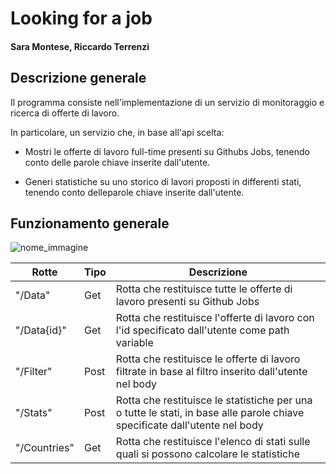 # Looking for a job

#### Sara Montese, Riccardo Terrenzi

## Descrizione generale
Il programma consiste nell'implementazione di un servizio di monitoraggio e ricerca di offerte di lavoro. 

In particolare, un servizio che, in base all'api scelta:

- Mostri le offerte di lavoro full-time presenti su Githubs Jobs, tenendo conto delle parole chiave inserite dall'utente.

- Generi statistiche su uno storico di lavori proposti in differenti stati, tenendo conto delleparole chiave inserite dall'utente.

## Funzionamento generale

![nome_immagine]()

|Rotte    | Tipo | Descrizione |  
|---------|------------|-------|
|  "/Data"      | Get  | Rotta che restituisce tutte le offerte di lavoro presenti su Github Jobs|
|  "/Data{id}"  | Get  | Rotta che restituisce l'offerte di lavoro con l'id specificato dall'utente come path variable|
|  "/Filter"    | Post | Rotta che restituisce le offerte di lavoro filtrate in base al filtro inserito dall'utente nel body|
|  "/Stats"     | Post | Rotta che restituisce le statistiche per una o tutte le stati, in base alle parole chiave specificate dall'utente nel body|
|  "/Countries" | Get  | Rotta che restituisce l'elenco di stati sulle quali si possono calcolare le statistiche|
